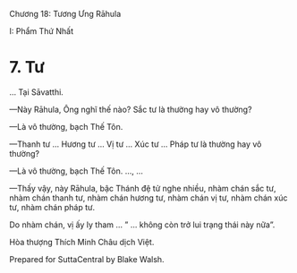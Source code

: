  

Chương 18: Tương Ưng Rāhula

I: Phẩm Thứ Nhất

# 7\. Tư

… Tại Sāvatthi.

—Này Rāhula, Ông nghĩ thế nào? Sắc tư là thường hay vô thường?

—Là vô thường, bạch Thế Tôn.

—Thanh tư … Hương tư … Vị tư … Xúc tư … Pháp tư là thường hay vô thường?

—Là vô thường, bạch Thế Tôn. …, …

—Thấy vậy, này Rāhula, bậc Thánh đệ tử nghe nhiều, nhàm chán sắc tư, nhàm chán thanh tư, nhàm chán hương tư, nhàm chán vị tư, nhàm chán xúc tư, nhàm chán pháp tư.

Do nhàm chán, vị ấy ly tham … ” … không còn trở lui trạng thái này nữa”.

Hòa thượng Thích Minh Châu dịch Việt.

Prepared for SuttaCentral by Blake Walsh.
